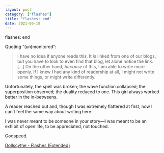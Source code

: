 ```yaml
---
layout: post
category: ["flashes"]
title: "flashes: end"
date: 2021-06-19
---
```


flashes: end

Quoting “(un)monitored”:

> I have no idea if anyone reads this. It _is_ linked from one of our blogs, but you have to look to even find that blog, let alone notice the link. […] On the other hand, *because* of this, I am able to write more openly. If I knew I had any kind of readership at all, I might not write some things, or might write differently. 

Unfortunately, the spell was broken; the wave function collapsed; the superposition observed; the duality reduced to one.  This girl always worked better in the in-betweens.

A reader reached out and, though I was extremely flattered at first, now I can’t feel the same way about writing here.

I was never meant to be someone in your story—I was meant to be an exhibit of open life, to be appreciated, not touched.

Godspeed.

[Dollscythe - Flashes (Extended)](https://www.youtube.com/watch?v=-ZuyB-S-O9Q)
